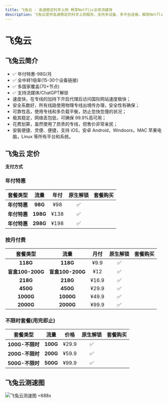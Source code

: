 ```yaml
---
title: 飞兔云 - 高速稳定科学上网 畅享Netflix全球流媒体
description: 飞兔云提供高速稳定的科学上网服务，支持多设备、多平台连接，解锁Netflix、YouTube、迪士尼、HBO Max等全球流媒体。价格亲民，保障隐私安全，专注流媒体加速，畅享无忧观影体验。
---
```


# 飞兔云

<!--@include: ./tip.md-->

<!-- :::tip 飞兔云 六一童趣 × 端午安康 双节同庆!

- 月付、半年付、年付套餐 **85** 折 优惠券 `61@85`
- 特惠套餐 & 一次性套餐除外）

**活动时间：即日起至2025年06月03日23点59分**

:::

<Links
  :items="[
    {
      image: 'https://i.theojs.cn/logo/feitu.webp',
      name: '飞兔云 六一童趣 × 端午安康 双节同庆！',
      desc: '活动时间：即日起至2025年06月03日23点59分',
      link: 'https://itheo.top/feitu',
      rel: 'sponsored noreferrer'
    }
  ]"
/> -->

## 飞兔云简介 <Pill image="https://i.theojs.cn/logo/feitu.webp" name="飞兔云官网" link="https://itheo.top/feitu" rel="sponsored noreferrer" />

- ✅ 年付特惠-98G/月
- ✅ 全中转1倍率(15-30个设备链接)
- ✅ 多国家覆盖(70+节点)
- ✅ 支持流媒体/ChatGPT解锁
- 速度快，在专线的加持下开启代理后访问国际网站速度极快；
- 安全系数好，所有线路使用物理专线出境传办理，安全性有确保；
- 可靠性高，使用专线和多负载平衡，防止忽快忽慢的状况；
- 极其稳定，网络丢包低，可确保 99.9%高可用；
- 花费划算，虽然使用了昂贵的专线，但售价非常亲民；
- 安裝便捷、灵便、便捷，支持 iOS，安卓 Android，Windoors，MAC 苹果电脑，Linux 等所有平台和系统。

## 飞兔云 定价

**支付方式** <pill :icon="{ icon: 'bi:alipay', color: '#1677ff' }" name="支付宝" /><pill :icon="{ icon: 'ri:wechat-pay-fill', color: '#07C160' }" name="微信支付" /><pill icon="cryptocurrency-color:usdt" name="USDT" />

### 年付特惠

|   套餐类型   |   流量   | 年付 | 原生解锁 |                                                     套餐购买                                                     |
| :----------: | :------: | :--: | :------: | :--------------------------------------------------------------------------------------------------------------: |
| **年付特惠** | **98G**  | ¥98  |    ✅    | <Pill icon="mdi:arrow-right-circle" name="立即购买" link="https://itheo.top/feitu" rel="sponsored noreferrer" /> |
| **年付特惠** | **198G** | ¥138 |    ✅    | <Pill icon="mdi:arrow-right-circle" name="立即购买" link="https://itheo.top/feitu" rel="sponsored noreferrer" /> |
| **年付特惠** | **298G** | ¥198 |    ✅    | <Pill icon="mdi:arrow-right-circle" name="立即购买" link="https://itheo.top/feitu" rel="sponsored noreferrer" /> |

### 按月付费

|     套餐类型     |       流量       | 月付  | 原生解锁 |                                                     套餐购买                                                     |
| :--------------: | :--------------: | :---: | :------: | :--------------------------------------------------------------------------------------------------------------: |
|     **118G**     |     **118G**     | ¥9.9  |    ✅    | <Pill icon="mdi:arrow-right-circle" name="立即购买" link="https://itheo.top/feitu" rel="sponsored noreferrer" /> |
| **盲盒100-200G** | **盲盒100-200G** |  ¥12  |    ✅    | <Pill icon="mdi:arrow-right-circle" name="立即购买" link="https://itheo.top/feitu" rel="sponsored noreferrer" /> |
|     **218G**     |     **218G**     | ¥16.9 |    ✅    | <Pill icon="mdi:arrow-right-circle" name="立即购买" link="https://itheo.top/feitu" rel="sponsored noreferrer" /> |
|     **450G**     |     **450G**     | ¥29.9 |    ✅    | <Pill icon="mdi:arrow-right-circle" name="立即购买" link="https://itheo.top/feitu" rel="sponsored noreferrer" /> |
|    **1000G**     |    **1000G**     | ¥49.9 |    ✅    | <Pill icon="mdi:arrow-right-circle" name="立即购买" link="https://itheo.top/feitu" rel="sponsored noreferrer" /> |
|    **2000G**     |    **2000G**     | ¥99.9 |    ✅    | <Pill icon="mdi:arrow-right-circle" name="立即购买" link="https://itheo.top/feitu" rel="sponsored noreferrer" /> |

### 不限时套餐(用完即止)

|    套餐类型     |   流量   | 价格  | 原生解锁 |                                                     套餐购买                                                     |
| :-------------: | :------: | :---: | :------: | :--------------------------------------------------------------------------------------------------------------: |
| **100G-不限时** | **100G** | ¥29.9 |    ✅    | <Pill icon="mdi:arrow-right-circle" name="立即购买" link="https://itheo.top/feitu" rel="sponsored noreferrer" /> |
| **200G-不限时** | **200G** | ¥59.9 |    ✅    | <Pill icon="mdi:arrow-right-circle" name="立即购买" link="https://itheo.top/feitu" rel="sponsored noreferrer" /> |
| **500G-不限时** | **500G** | ¥99.9 |    ✅    | <Pill icon="mdi:arrow-right-circle" name="立即购买" link="https://itheo.top/feitu" rel="sponsored noreferrer" /> |

## 飞兔云测速图

![飞兔云测速图 =688x](https://i.theojs.cn/airport/feitu.webp)
